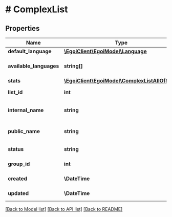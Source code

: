 # # ComplexList

## Properties

Name | Type | Description | Notes
------------ | ------------- | ------------- | -------------
**default_language** | [**\EgoiClient\EgoiModel\Language**](Language.md) |  | [optional]
**available_languages** | **string[]** | Array of available languages | [optional]
**stats** | [**\EgoiClient\EgoiModel\ComplexListAllOfStats**](ComplexListAllOfStats.md) |  | [optional]
**list_id** | **int** |  | [optional] [readonly]
**internal_name** | **string** | Internal name of the list | [optional]
**public_name** | **string** | Public name of the list |
**status** | **string** | Status of the list | [optional] [readonly]
**group_id** | **int** | ID of the list group | [optional] [readonly]
**created** | **\DateTime** |  | [optional] [readonly]
**updated** | **\DateTime** |  | [optional] [readonly]

[[Back to Model list]](../../README.md#models) [[Back to API list]](../../README.md#endpoints) [[Back to README]](../../README.md)
